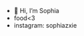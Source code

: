 - 👋 Hi, I’m Sophia
- food<3 
- instagram: sophiazxie
<!---
sophiaadiraxie/sophiaadiraxie is a ✨ special ✨ repository because its `README.md` (this file) appears on your GitHub profile.
You can click the Preview link to take a look at your changes.
--->
